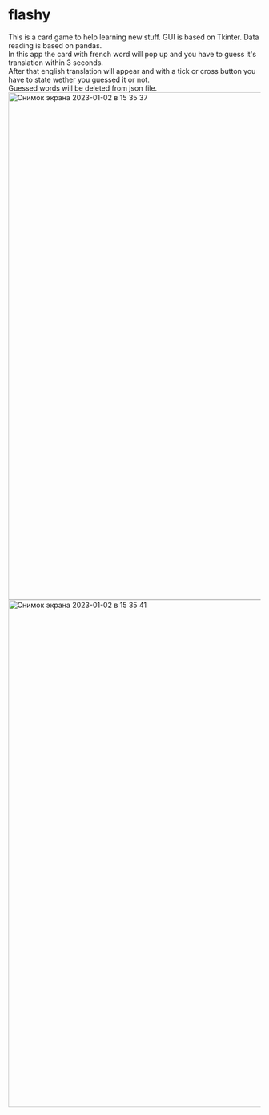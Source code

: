 # flashy
This is a card game to help learning new stuff. GUI is based on Tkinter. Data reading is based on pandas.  
In this app the card with french word will pop up and you have to guess it's translation within 3 seconds.  
After that english translation will appear and with a tick or cross button you have to state wether you guessed it or not.  
Guessed words will be deleted from json file.  
<img width="1012" alt="Снимок экрана 2023-01-02 в 15 35 37" src="https://user-images.githubusercontent.com/94543359/210226298-1868c19b-f92d-4637-8aca-5cab422b171d.png">
<img width="1012" alt="Снимок экрана 2023-01-02 в 15 35 41" src="https://user-images.githubusercontent.com/94543359/210226308-3ec7dbaa-4ca6-4e7f-96f0-555922a87bd4.png">
